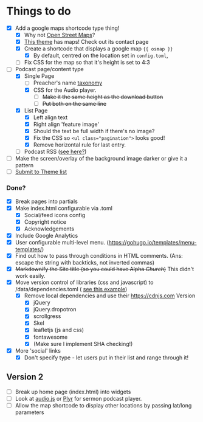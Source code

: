 # Things to do
- [x] Add a google maps shortcode type thing!
  - [x] Why not [Open Street Maps](https://leafletjs.com/examples/quick-start/)?
  - [x] [This theme](https://github.com/devcows/hugo-universal-theme) has maps! Check out its contact page
  - [x] Create a shortcode that displays a google map `{{ osmap }}`
    * [x] By default, centred on the location set in `config.toml`,
  - [ ] Fix CSS for the map so that it's height is set to 4:3
- [ ] Podcast page/content type
    - [x] Single Page
      - [ ] Preacher's name [taxonomy](https://gohugo.io/content-management/taxonomies#what-is-a-taxonomy)
      - [x] CSS for the Audio player.
        - [ ] ~~Make it the same height as the download button~~
        - [ ] ~~Put both on the same line~~
    - [x] List Page
      - [x] Left align text
      - [x] Right align 'feature image'
      - [x] Should the text be full width if there's no image?
      - [x] Fix the CSS so `<ul class="pagination">` looks good!
      - [x] Remove horizontal rule for last entry.
  - [ ] Podcast RSS ([see here?](https://discourse.gohugo.io/t/need-to-create-a-podcast-friendly-rss-feed/1727/12))
- [ ] Make the screen/overlay of the background image darker or give it a pattern
- [ ] [Submit to Theme list](https://github.com/gohugoio/hugoThemes/blob/master/README.md)

### Done?
- [x] Break pages into partials
- [x] Make index.html configurable via .toml
  - [x] Social/feed icons config
  - [x] Copyright notice
  - [x] Acknowledgements
- [x] Include Google Analytics
- [x] User configurable multi-level menu. (https://gohugo.io/templates/menu-templates/)
- [x] Find out how to pass through conditions in HTML comments. (Ans: escape the string with backticks, not inverted commas)
- [x] ~~Markdownify the Site title (so you could have Alpha *Church*)~~ This didn't work easily.
- [x] Move version control of libraries (css and javascript) to /data/dependencies.toml ( [see this example](https://github.com/gcushen/hugo-academic/blob/master/data/sri.toml))
  - [x] Remove local dependencies and use their https://cdnjs.com Version
    - [x] jQuery
    - [x] jQuery.dropotron
    - [x] scrollgress
    - [x] Skel
    - [x] leafletjs (js and css)
    - [x] fontawesome
    - [x] (Make sure I implement SHA checking!)
- [x] More 'social' links
  - [x] Don't specify type - let users put in their list and range through it!

## Version 2
- [ ] Break up home page (index.html) into widgets
- [ ] Look at [audio.js](https://kolber.github.io/audiojs/) or [Plyr](https://plyr.io/) for sermon podcast player.
- [ ] Allow the map shortcode to display other locations by passing lat/long parameters
